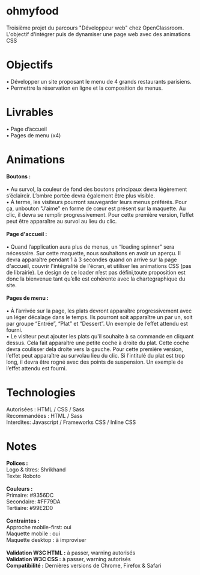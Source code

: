 # ohmyfood
Troisième projet du parcours "Développeur web" chez OpenClassroom. L'objectif d'intégrer puis de dynamiser une page web avec des animations CSS
# Objectifs
• Développer un site proposant le menu de 4 grands restaurants parisiens. <br>
• Permettre la réservation en ligne et la composition de menus.
# Livrables
• Page d’accueil<br>
• Pages de menu (x4) 
# Animations
<b>Boutons : </b><br> <br>
• Au survol, la couleur de fond des boutons principaux devra légèrement s’éclaircir. L’ombre portée devra également être plus visible.<br>
• À terme, les visiteurs pourront sauvegarder leurs menus préférés. Pour ça, unbouton "J’aime" en forme de cœur est présent sur la maquette. Au clic, il devra se remplir progressivement. Pour cette première version, l’effet peut être apparaître au survol au lieu du clic.<br> <br> 
<b>Page d'accueil :</b> <br> <br>
• Quand l’application aura plus de menus, un “loading spinner” sera nécessaire. Sur cette maquette, nous souhaitons en avoir un aperçu. Il devra apparaître pendant 1 à 3 secondes quand on arrive sur la page d'accueil, couvrir l'intégralité de l'écran, et utiliser les animations CSS (pas de librairie). Le design de ce loader n’est pas défini,toute proposition est donc la bienvenue tant qu’elle est cohérente avec la chartegraphique du site.<br> <br> 
<b>Pages de menu :</b> <br> <br> 
• À l’arrivée sur la page, les plats devront apparaître progressivement avec un léger décalage dans le temps. Ils pourront soit apparaître un par un, soit par groupe “Entrée”, “Plat” et “Dessert”. Un exemple de l’effet attendu est fourni.<br>
• Le visiteur peut ajouter les plats qu'il souhaite à sa commande en cliquant dessus. Cela fait apparaître une petite coche à droite du plat. Cette coche devra coulisser dela droite vers la gauche. Pour cette première version, l’effet peut apparaître au survolau lieu du clic. Si l’intitulé du plat est trop long, il devra être rogné avec des points de suspension. Un exemple de l’effet attendu est fourni.<br>
# Technologies
Autorisées : HTML / CSS / Sass <br>
Recommandées : HTML / Sass <br>
Interdites: Javascript / Frameworks CSS / Inline CSS <br>
# Notes
<b>Polices :</b><br> 
Logo & titres: Shrikhand <br>
Texte: Roboto <br> <br> 
<b>Couleurs : </b> <br> 
Primaire: #9356DC <br>
Secondaire: #FF79DA <br>
Tertiaire: #99E2D0 <br> <br> 
<b>Contraintes :</b> <br>
Approche mobile-first: oui <br>
Maquette mobile : oui <br>
Maquette desktop : à improviser <br> <br> 
<b>Validation W3C HTML :</b> à passer, warning autorisés <br>
<b>Validation W3C CSS :</b> à passer, warning autorisés <br> 
<b>Compatibilité :</b> Dernières versions de Chrome, Firefox & Safari <br>
